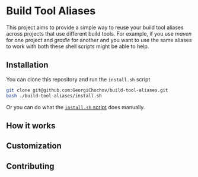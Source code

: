 # Build Tool Aliases
This project aims to provide a simple way to reuse your build tool aliases across projects that use different build tools.
For example, if you use _maven_ for one project and _gradle_ for another and you want to use the same aliases to work with both these shell scripts might be able to help.

## Installation
You can clone this repository and run the `install.sh` script
```bash
git clone git@github.com:GeorgiChochov/build-tool-aliases.git
bash ./build-tool-aliases/install.sh
```

Or you can do what the [`install.sh` script](install.sh) does manually.

## How it works


## Customization

## Contributing
